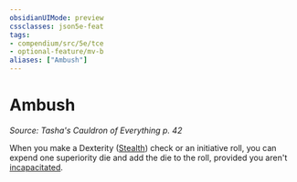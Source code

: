 ```yaml
---
obsidianUIMode: preview
cssclasses: json5e-feat
tags:
- compendium/src/5e/tce
- optional-feature/mv-b
aliases: ["Ambush"]
---
```

# Ambush
*Source: Tasha's Cauldron of Everything p. 42*  

When you make a Dexterity ([Stealth](/2-Mechanics/CLI/rules/skills.md#Stealth)) check or an initiative roll, you can expend one superiority die and add the die to the roll, provided you aren't [incapacitated](/2-Mechanics/CLI/rules/conditions.md#incapacitated).